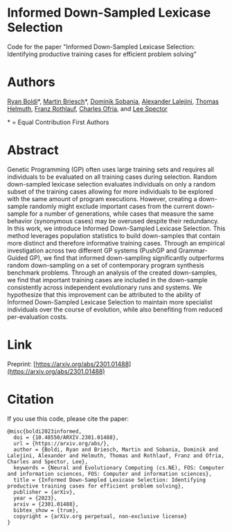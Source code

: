 # Informed Down-Sampled Lexicase Selection
 Code for the paper "Informed Down-Sampled Lexicase Selection: Identifying productive training cases for efficient problem solving"

# Authors

[Ryan Boldi](https://ryanboldi.github.io/)\*, [Martin Briesch](https://en.wi.bwl.uni-mainz.de/martin-briesch/)\*, [Dominik Sobania](https://en.wi.bwl.uni-mainz.de/dominik-sobania/), [Alexander Lalejini](https://lalejini.com/), [Thomas Helmuth](https://cs.hamilton.edu/~thelmuth/index.html), [Franz Rothlauf](https://en.wi.bwl.uni-mainz.de/franz-rothlauf/), [Charles Ofria](https://ofria.com/), and [Lee Spector](https://lspector.github.io/)

\* = Equal Contribution First Authors

# Abstract

Genetic Programming (GP) often uses large training sets and requires all individuals to be evaluated on all training cases during selection. Random down-sampled lexicase selection evaluates individuals on only a random subset of the training cases allowing for more individuals to be explored with the same amount of program executions. However, creating a down-sample randomly might exclude important cases from the current down-sample for a number of generations, while cases that measure the same behavior (synonymous cases) may be overused despite their redundancy. In this work, we introduce Informed Down-Sampled Lexicase Selection. This method leverages population statistics to build down-samples that contain more distinct and therefore informative training cases. Through an empirical investigation across two different GP systems (PushGP and Grammar-Guided GP), we find that informed down-sampling significantly outperforms random down-sampling on a set of contemporary program synthesis benchmark problems. Through an analysis of the created down-samples, we find that important training cases are included in the down-sample consistently across independent evolutionary runs and systems. We hypothesize that this improvement can be attributed to the ability of Informed Down-Sampled Lexicase Selection to maintain more specialist individuals over the course of evolution, while also benefiting from reduced per-evaluation costs.

# Link

Preprint: [https://arxiv.org/abs/2301.01488](https://arxiv.org/abs/2301.01488)

# Citation

If you use this code, please cite the paper:

```
@misc{boldi2023informed,
  doi = {10.48550/ARXIV.2301.01488},
  url = {https://arxiv.org/abs/},
  author = {Boldi, Ryan and Briesch, Martin and Sobania, Dominik and Lalejini, Alexander and Helmuth, Thomas and Rothlauf, Franz and Ofria, Charles and Spector, Lee},
  keywords = {Neural and Evolutionary Computing (cs.NE), FOS: Computer and information sciences, FOS: Computer and information sciences},
  title = {Informed Down-Sampled Lexicase Selection: Identifying productive training cases for efficient problem solving},
  publisher = {arXiv},
  year = {2023},
  arxiv = {2301.01488},
  bibtex_show = {true},
  copyright = {arXiv.org perpetual, non-exclusive license}
}
